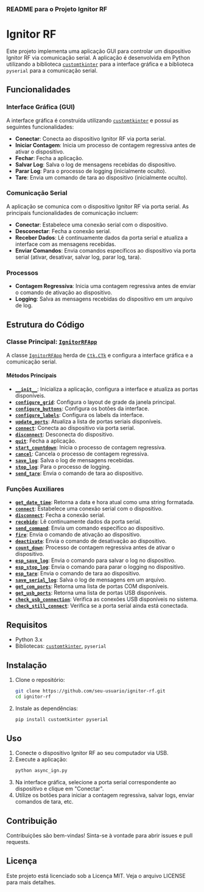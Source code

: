 ### README para o Projeto Ignitor RF

# Ignitor RF

Este projeto implementa uma aplicação GUI para controlar um dispositivo Ignitor RF via comunicação serial. A aplicação é desenvolvida em Python utilizando a biblioteca [`customtkinter`](command:_github.copilot.openSymbolFromReferences?%5B%22%22%2C%5B%7B%22uri%22%3A%7B%22scheme%22%3A%22file%22%2C%22authority%22%3A%22%22%2C%22path%22%3A%22%2Fhome%2Fviniciusmonnerat%2FDocumentos%2FSerra_Rocketry%2FIgnitorRF%2Fasync_ign.py%22%2C%22query%22%3A%22%22%2C%22fragment%22%3A%22%22%7D%2C%22pos%22%3A%7B%22line%22%3A6%2C%22character%22%3A7%7D%7D%5D%2C%222f101d3b-85ce-4b46-976b-f10cf02ae4cd%22%5D "Go to definition") para a interface gráfica e a biblioteca `pyserial` para a comunicação serial.

## Funcionalidades

### Interface Gráfica (GUI)

A interface gráfica é construída utilizando [`customtkinter`](command:_github.copilot.openSymbolFromReferences?%5B%22%22%2C%5B%7B%22uri%22%3A%7B%22scheme%22%3A%22file%22%2C%22authority%22%3A%22%22%2C%22path%22%3A%22%2Fhome%2Fviniciusmonnerat%2FDocumentos%2FSerra_Rocketry%2FIgnitorRF%2Fasync_ign.py%22%2C%22query%22%3A%22%22%2C%22fragment%22%3A%22%22%7D%2C%22pos%22%3A%7B%22line%22%3A6%2C%22character%22%3A7%7D%7D%5D%2C%222f101d3b-85ce-4b46-976b-f10cf02ae4cd%22%5D "Go to definition") e possui as seguintes funcionalidades:

- **Conectar**: Conecta ao dispositivo Ignitor RF via porta serial.
- **Iniciar Contagem**: Inicia um processo de contagem regressiva antes de ativar o dispositivo.
- **Fechar**: Fecha a aplicação.
- **Salvar Log**: Salva o log de mensagens recebidas do dispositivo.
- **Parar Log**: Para o processo de logging (inicialmente oculto).
- **Tare**: Envia um comando de tara ao dispositivo (inicialmente oculto).

### Comunicação Serial

A aplicação se comunica com o dispositivo Ignitor RF via porta serial. As principais funcionalidades de comunicação incluem:

- **Conectar**: Estabelece uma conexão serial com o dispositivo.
- **Desconectar**: Fecha a conexão serial.
- **Receber Dados**: Lê continuamente dados da porta serial e atualiza a interface com as mensagens recebidas.
- **Enviar Comandos**: Envia comandos específicos ao dispositivo via porta serial (ativar, desativar, salvar log, parar log, tara).

### Processos

- **Contagem Regressiva**: Inicia uma contagem regressiva antes de enviar o comando de ativação ao dispositivo.
- **Logging**: Salva as mensagens recebidas do dispositivo em um arquivo de log.

## Estrutura do Código

### Classe Principal: [`IgnitorRFApp`](command:_github.copilot.openSymbolFromReferences?%5B%22%22%2C%5B%7B%22uri%22%3A%7B%22scheme%22%3A%22file%22%2C%22authority%22%3A%22%22%2C%22path%22%3A%22%2Fhome%2Fviniciusmonnerat%2FDocumentos%2FSerra_Rocketry%2FIgnitorRF%2Fasync_ign.py%22%2C%22query%22%3A%22%22%2C%22fragment%22%3A%22%22%7D%2C%22pos%22%3A%7B%22line%22%3A10%2C%22character%22%3A6%7D%7D%5D%2C%222f101d3b-85ce-4b46-976b-f10cf02ae4cd%22%5D "Go to definition")

A classe [`IgnitorRFApp`](command:_github.copilot.openSymbolFromReferences?%5B%22%22%2C%5B%7B%22uri%22%3A%7B%22scheme%22%3A%22file%22%2C%22authority%22%3A%22%22%2C%22path%22%3A%22%2Fhome%2Fviniciusmonnerat%2FDocumentos%2FSerra_Rocketry%2FIgnitorRF%2Fasync_ign.py%22%2C%22query%22%3A%22%22%2C%22fragment%22%3A%22%22%7D%2C%22pos%22%3A%7B%22line%22%3A10%2C%22character%22%3A6%7D%7D%5D%2C%222f101d3b-85ce-4b46-976b-f10cf02ae4cd%22%5D "Go to definition") herda de [`Ctk.CTk`](command:_github.copilot.openSymbolFromReferences?%5B%22%22%2C%5B%7B%22uri%22%3A%7B%22scheme%22%3A%22file%22%2C%22authority%22%3A%22%22%2C%22path%22%3A%22%2Fhome%2Fviniciusmonnerat%2FDocumentos%2FSerra_Rocketry%2FIgnitorRF%2Fasync_ign.py%22%2C%22query%22%3A%22%22%2C%22fragment%22%3A%22%22%7D%2C%22pos%22%3A%7B%22line%22%3A6%2C%22character%22%3A24%7D%7D%5D%2C%222f101d3b-85ce-4b46-976b-f10cf02ae4cd%22%5D "Go to definition") e configura a interface gráfica e a comunicação serial.

#### Métodos Principais

- **[`__init__`](command:_github.copilot.openSymbolFromReferences?%5B%22%22%2C%5B%7B%22uri%22%3A%7B%22scheme%22%3A%22file%22%2C%22authority%22%3A%22%22%2C%22path%22%3A%22%2Fhome%2Fviniciusmonnerat%2FDocumentos%2FSerra_Rocketry%2FIgnitorRF%2Fasync_ign.py%22%2C%22query%22%3A%22%22%2C%22fragment%22%3A%22%22%7D%2C%22pos%22%3A%7B%22line%22%3A11%2C%22character%22%3A8%7D%7D%5D%2C%222f101d3b-85ce-4b46-976b-f10cf02ae4cd%22%5D "Go to definition")**: Inicializa a aplicação, configura a interface e atualiza as portas disponíveis.
- **[`configure_grid`](command:_github.copilot.openSymbolFromReferences?%5B%22%22%2C%5B%7B%22uri%22%3A%7B%22scheme%22%3A%22file%22%2C%22authority%22%3A%22%22%2C%22path%22%3A%22%2Fhome%2Fviniciusmonnerat%2FDocumentos%2FSerra_Rocketry%2FIgnitorRF%2Fasync_ign.py%22%2C%22query%22%3A%22%22%2C%22fragment%22%3A%22%22%7D%2C%22pos%22%3A%7B%22line%22%3A15%2C%22character%22%3A13%7D%7D%5D%2C%222f101d3b-85ce-4b46-976b-f10cf02ae4cd%22%5D "Go to definition")**: Configura o layout de grade da janela principal.
- **[`configure_buttons`](command:_github.copilot.openSymbolFromReferences?%5B%22%22%2C%5B%7B%22uri%22%3A%7B%22scheme%22%3A%22file%22%2C%22authority%22%3A%22%22%2C%22path%22%3A%22%2Fhome%2Fviniciusmonnerat%2FDocumentos%2FSerra_Rocketry%2FIgnitorRF%2Fasync_ign.py%22%2C%22query%22%3A%22%22%2C%22fragment%22%3A%22%22%7D%2C%22pos%22%3A%7B%22line%22%3A17%2C%22character%22%3A13%7D%7D%5D%2C%222f101d3b-85ce-4b46-976b-f10cf02ae4cd%22%5D "Go to definition")**: Configura os botões da interface.
- **[`configure_labels`](command:_github.copilot.openSymbolFromReferences?%5B%22%22%2C%5B%7B%22uri%22%3A%7B%22scheme%22%3A%22file%22%2C%22authority%22%3A%22%22%2C%22path%22%3A%22%2Fhome%2Fviniciusmonnerat%2FDocumentos%2FSerra_Rocketry%2FIgnitorRF%2Fasync_ign.py%22%2C%22query%22%3A%22%22%2C%22fragment%22%3A%22%22%7D%2C%22pos%22%3A%7B%22line%22%3A18%2C%22character%22%3A13%7D%7D%5D%2C%222f101d3b-85ce-4b46-976b-f10cf02ae4cd%22%5D "Go to definition")**: Configura os labels da interface.
- **[`update_ports`](command:_github.copilot.openSymbolFromReferences?%5B%22%22%2C%5B%7B%22uri%22%3A%7B%22scheme%22%3A%22file%22%2C%22authority%22%3A%22%22%2C%22path%22%3A%22%2Fhome%2Fviniciusmonnerat%2FDocumentos%2FSerra_Rocketry%2FIgnitorRF%2Fasync_ign.py%22%2C%22query%22%3A%22%22%2C%22fragment%22%3A%22%22%7D%2C%22pos%22%3A%7B%22line%22%3A16%2C%22character%22%3A13%7D%7D%5D%2C%222f101d3b-85ce-4b46-976b-f10cf02ae4cd%22%5D "Go to definition")**: Atualiza a lista de portas seriais disponíveis.
- **[`connect`](command:_github.copilot.openSymbolFromReferences?%5B%22%22%2C%5B%7B%22uri%22%3A%7B%22scheme%22%3A%22file%22%2C%22authority%22%3A%22%22%2C%22path%22%3A%22%2Fhome%2Fviniciusmonnerat%2FDocumentos%2FSerra_Rocketry%2FIgnitorRF%2Fasync_ign.py%22%2C%22query%22%3A%22%22%2C%22fragment%22%3A%22%22%7D%2C%22pos%22%3A%7B%22line%22%3A31%2C%22character%22%3A55%7D%7D%5D%2C%222f101d3b-85ce-4b46-976b-f10cf02ae4cd%22%5D "Go to definition")**: Conecta ao dispositivo via porta serial.
- **[`disconnect`](command:_github.copilot.openSymbolFromReferences?%5B%22%22%2C%5B%7B%22uri%22%3A%7B%22scheme%22%3A%22file%22%2C%22authority%22%3A%22%22%2C%22path%22%3A%22%2Fhome%2Fviniciusmonnerat%2FDocumentos%2FSerra_Rocketry%2FIgnitorRF%2Fasync_ign.py%22%2C%22query%22%3A%22%22%2C%22fragment%22%3A%22%22%7D%2C%22pos%22%3A%7B%22line%22%3A86%2C%22character%22%3A49%7D%7D%5D%2C%222f101d3b-85ce-4b46-976b-f10cf02ae4cd%22%5D "Go to definition")**: Desconecta do dispositivo.
- **[`quit`](command:_github.copilot.openSymbolFromReferences?%5B%22%22%2C%5B%7B%22uri%22%3A%7B%22scheme%22%3A%22file%22%2C%22authority%22%3A%22%22%2C%22path%22%3A%22%2Fhome%2Fviniciusmonnerat%2FDocumentos%2FSerra_Rocketry%2FIgnitorRF%2Fasync_ign.py%22%2C%22query%22%3A%22%22%2C%22fragment%22%3A%22%22%7D%2C%22pos%22%3A%7B%22line%22%3A41%2C%22character%22%3A53%7D%7D%5D%2C%222f101d3b-85ce-4b46-976b-f10cf02ae4cd%22%5D "Go to definition")**: Fecha a aplicação.
- **[`start_countdown`](command:_github.copilot.openSymbolFromReferences?%5B%22%22%2C%5B%7B%22uri%22%3A%7B%22scheme%22%3A%22file%22%2C%22authority%22%3A%22%22%2C%22path%22%3A%22%2Fhome%2Fviniciusmonnerat%2FDocumentos%2FSerra_Rocketry%2FIgnitorRF%2Fasync_ign.py%22%2C%22query%22%3A%22%22%2C%22fragment%22%3A%22%22%7D%2C%22pos%22%3A%7B%22line%22%3A36%2C%22character%22%3A63%7D%7D%5D%2C%222f101d3b-85ce-4b46-976b-f10cf02ae4cd%22%5D "Go to definition")**: Inicia o processo de contagem regressiva.
- **[`cancel`](command:_github.copilot.openSymbolFromReferences?%5B%22%22%2C%5B%7B%22uri%22%3A%7B%22scheme%22%3A%22file%22%2C%22authority%22%3A%22%22%2C%22path%22%3A%22%2Fhome%2Fviniciusmonnerat%2FDocumentos%2FSerra_Rocketry%2FIgnitorRF%2Fasync_ign.py%22%2C%22query%22%3A%22%22%2C%22fragment%22%3A%22%22%7D%2C%22pos%22%3A%7B%22line%22%3A112%2C%22character%22%3A68%7D%7D%5D%2C%222f101d3b-85ce-4b46-976b-f10cf02ae4cd%22%5D "Go to definition")**: Cancela o processo de contagem regressiva.
- **[`save_log`](command:_github.copilot.openSymbolFromReferences?%5B%22%22%2C%5B%7B%22uri%22%3A%7B%22scheme%22%3A%22file%22%2C%22authority%22%3A%22%22%2C%22path%22%3A%22%2Fhome%2Fviniciusmonnerat%2FDocumentos%2FSerra_Rocketry%2FIgnitorRF%2Fasync_ign.py%22%2C%22query%22%3A%22%22%2C%22fragment%22%3A%22%22%7D%2C%22pos%22%3A%7B%22line%22%3A45%2C%22character%22%3A57%7D%7D%5D%2C%222f101d3b-85ce-4b46-976b-f10cf02ae4cd%22%5D "Go to definition")**: Salva o log de mensagens recebidas.
- **[`stop_log`](command:_github.copilot.openSymbolFromReferences?%5B%22%22%2C%5B%7B%22uri%22%3A%7B%22scheme%22%3A%22file%22%2C%22authority%22%3A%22%22%2C%22path%22%3A%22%2Fhome%2Fviniciusmonnerat%2FDocumentos%2FSerra_Rocketry%2FIgnitorRF%2Fasync_ign.py%22%2C%22query%22%3A%22%22%2C%22fragment%22%3A%22%22%7D%2C%22pos%22%3A%7B%22line%22%3A50%2C%22character%22%3A56%7D%7D%5D%2C%222f101d3b-85ce-4b46-976b-f10cf02ae4cd%22%5D "Go to definition")**: Para o processo de logging.
- **[`send_tare`](command:_github.copilot.openSymbolFromReferences?%5B%22%22%2C%5B%7B%22uri%22%3A%7B%22scheme%22%3A%22file%22%2C%22authority%22%3A%22%22%2C%22path%22%3A%22%2Fhome%2Fviniciusmonnerat%2FDocumentos%2FSerra_Rocketry%2FIgnitorRF%2Fasync_ign.py%22%2C%22query%22%3A%22%22%2C%22fragment%22%3A%22%22%7D%2C%22pos%22%3A%7B%22line%22%3A56%2C%22character%22%3A51%7D%7D%5D%2C%222f101d3b-85ce-4b46-976b-f10cf02ae4cd%22%5D "Go to definition")**: Envia o comando de tara ao dispositivo.

### Funções Auxiliares

- **[`get_date_time`](command:_github.copilot.openSymbolFromReferences?%5B%22%22%2C%5B%7B%22uri%22%3A%7B%22scheme%22%3A%22file%22%2C%22authority%22%3A%22%22%2C%22path%22%3A%22%2Fhome%2Fviniciusmonnerat%2FDocumentos%2FSerra_Rocketry%2FIgnitorRF%2Fasync_ign.py%22%2C%22query%22%3A%22%22%2C%22fragment%22%3A%22%22%7D%2C%22pos%22%3A%7B%22line%22%3A144%2C%22character%22%3A4%7D%7D%5D%2C%222f101d3b-85ce-4b46-976b-f10cf02ae4cd%22%5D "Go to definition")**: Retorna a data e hora atual como uma string formatada.
- **[`connect`](command:_github.copilot.openSymbolFromReferences?%5B%22%22%2C%5B%7B%22uri%22%3A%7B%22scheme%22%3A%22file%22%2C%22authority%22%3A%22%22%2C%22path%22%3A%22%2Fhome%2Fviniciusmonnerat%2FDocumentos%2FSerra_Rocketry%2FIgnitorRF%2Fasync_ign.py%22%2C%22query%22%3A%22%22%2C%22fragment%22%3A%22%22%7D%2C%22pos%22%3A%7B%22line%22%3A31%2C%22character%22%3A55%7D%7D%5D%2C%222f101d3b-85ce-4b46-976b-f10cf02ae4cd%22%5D "Go to definition")**: Estabelece uma conexão serial com o dispositivo.
- **[`disconnect`](command:_github.copilot.openSymbolFromReferences?%5B%22%22%2C%5B%7B%22uri%22%3A%7B%22scheme%22%3A%22file%22%2C%22authority%22%3A%22%22%2C%22path%22%3A%22%2Fhome%2Fviniciusmonnerat%2FDocumentos%2FSerra_Rocketry%2FIgnitorRF%2Fasync_ign.py%22%2C%22query%22%3A%22%22%2C%22fragment%22%3A%22%22%7D%2C%22pos%22%3A%7B%22line%22%3A86%2C%22character%22%3A49%7D%7D%5D%2C%222f101d3b-85ce-4b46-976b-f10cf02ae4cd%22%5D "Go to definition")**: Fecha a conexão serial.
- **[`recebido`](command:_github.copilot.openSymbolFromReferences?%5B%22%22%2C%5B%7B%22uri%22%3A%7B%22scheme%22%3A%22file%22%2C%22authority%22%3A%22%22%2C%22path%22%3A%22%2Fhome%2Fviniciusmonnerat%2FDocumentos%2FSerra_Rocketry%2FIgnitorRF%2Fasync_ign.py%22%2C%22query%22%3A%22%22%2C%22fragment%22%3A%22%22%7D%2C%22pos%22%3A%7B%22line%22%3A151%2C%22character%22%3A28%7D%7D%5D%2C%222f101d3b-85ce-4b46-976b-f10cf02ae4cd%22%5D "Go to definition")**: Lê continuamente dados da porta serial.
- **[`send_command`](command:_github.copilot.openSymbolFromReferences?%5B%22%22%2C%5B%7B%22uri%22%3A%7B%22scheme%22%3A%22file%22%2C%22authority%22%3A%22%22%2C%22path%22%3A%22%2Fhome%2Fviniciusmonnerat%2FDocumentos%2FSerra_Rocketry%2FIgnitorRF%2Fasync_ign.py%22%2C%22query%22%3A%22%22%2C%22fragment%22%3A%22%22%7D%2C%22pos%22%3A%7B%22line%22%3A180%2C%22character%22%3A4%7D%7D%5D%2C%222f101d3b-85ce-4b46-976b-f10cf02ae4cd%22%5D "Go to definition")**: Envia um comando específico ao dispositivo.
- **[`fire`](command:_github.copilot.openSymbolFromReferences?%5B%22%22%2C%5B%7B%22uri%22%3A%7B%22scheme%22%3A%22file%22%2C%22authority%22%3A%22%22%2C%22path%22%3A%22%2Fhome%2Fviniciusmonnerat%2FDocumentos%2FSerra_Rocketry%2FIgnitorRF%2Fasync_ign.py%22%2C%22query%22%3A%22%22%2C%22fragment%22%3A%22%22%7D%2C%22pos%22%3A%7B%22line%22%3A194%2C%22character%22%3A4%7D%7D%5D%2C%222f101d3b-85ce-4b46-976b-f10cf02ae4cd%22%5D "Go to definition")**: Envia o comando de ativação ao dispositivo.
- **[`deactivate`](command:_github.copilot.openSymbolFromReferences?%5B%22%22%2C%5B%7B%22uri%22%3A%7B%22scheme%22%3A%22file%22%2C%22authority%22%3A%22%22%2C%22path%22%3A%22%2Fhome%2Fviniciusmonnerat%2FDocumentos%2FSerra_Rocketry%2FIgnitorRF%2Fasync_ign.py%22%2C%22query%22%3A%22%22%2C%22fragment%22%3A%22%22%7D%2C%22pos%22%3A%7B%22line%22%3A198%2C%22character%22%3A4%7D%7D%5D%2C%222f101d3b-85ce-4b46-976b-f10cf02ae4cd%22%5D "Go to definition")**: Envia o comando de desativação ao dispositivo.
- **[`count_down`](command:_github.copilot.openSymbolFromReferences?%5B%22%22%2C%5B%7B%22uri%22%3A%7B%22scheme%22%3A%22file%22%2C%22authority%22%3A%22%22%2C%22path%22%3A%22%2Fhome%2Fviniciusmonnerat%2FDocumentos%2FSerra_Rocketry%2FIgnitorRF%2Fasync_ign.py%22%2C%22query%22%3A%22%22%2C%22fragment%22%3A%22%22%7D%2C%22pos%22%3A%7B%22line%22%3A111%2C%22character%22%3A23%7D%7D%5D%2C%222f101d3b-85ce-4b46-976b-f10cf02ae4cd%22%5D "Go to definition")**: Processo de contagem regressiva antes de ativar o dispositivo.
- **[`esp_save_log`](command:_github.copilot.openSymbolFromReferences?%5B%22%22%2C%5B%7B%22uri%22%3A%7B%22scheme%22%3A%22file%22%2C%22authority%22%3A%22%22%2C%22path%22%3A%22%2Fhome%2Fviniciusmonnerat%2FDocumentos%2FSerra_Rocketry%2FIgnitorRF%2Fasync_ign.py%22%2C%22query%22%3A%22%22%2C%22fragment%22%3A%22%22%7D%2C%22pos%22%3A%7B%22line%22%3A206%2C%22character%22%3A8%7D%7D%5D%2C%222f101d3b-85ce-4b46-976b-f10cf02ae4cd%22%5D "Go to definition")**: Envia o comando para salvar o log no dispositivo.
- **[`esp_stop_log`](command:_github.copilot.openSymbolFromReferences?%5B%22%22%2C%5B%7B%22uri%22%3A%7B%22scheme%22%3A%22file%22%2C%22authority%22%3A%22%22%2C%22path%22%3A%22%2Fhome%2Fviniciusmonnerat%2FDocumentos%2FSerra_Rocketry%2FIgnitorRF%2Fasync_ign.py%22%2C%22query%22%3A%22%22%2C%22fragment%22%3A%22%22%7D%2C%22pos%22%3A%7B%22line%22%3A135%2C%22character%22%3A12%7D%7D%5D%2C%222f101d3b-85ce-4b46-976b-f10cf02ae4cd%22%5D "Go to definition")**: Envia o comando para parar o logging no dispositivo.
- **[`esp_tare`](command:_github.copilot.openSymbolFromReferences?%5B%22%22%2C%5B%7B%22uri%22%3A%7B%22scheme%22%3A%22file%22%2C%22authority%22%3A%22%22%2C%22path%22%3A%22%2Fhome%2Fviniciusmonnerat%2FDocumentos%2FSerra_Rocketry%2FIgnitorRF%2Fasync_ign.py%22%2C%22query%22%3A%22%22%2C%22fragment%22%3A%22%22%7D%2C%22pos%22%3A%7B%22line%22%3A141%2C%22character%22%3A12%7D%7D%5D%2C%222f101d3b-85ce-4b46-976b-f10cf02ae4cd%22%5D "Go to definition")**: Envia o comando de tara ao dispositivo.
- **[`save_serial_log`](command:_github.copilot.openSymbolFromReferences?%5B%22%22%2C%5B%7B%22uri%22%3A%7B%22scheme%22%3A%22file%22%2C%22authority%22%3A%22%22%2C%22path%22%3A%22%2Fhome%2Fviniciusmonnerat%2FDocumentos%2FSerra_Rocketry%2FIgnitorRF%2Fasync_ign.py%22%2C%22query%22%3A%22%22%2C%22fragment%22%3A%22%22%7D%2C%22pos%22%3A%7B%22line%22%3A130%2C%22character%22%3A8%7D%7D%5D%2C%222f101d3b-85ce-4b46-976b-f10cf02ae4cd%22%5D "Go to definition")**: Salva o log de mensagens em um arquivo.
- **[`get_com_ports`](command:_github.copilot.openSymbolFromReferences?%5B%22%22%2C%5B%7B%22uri%22%3A%7B%22scheme%22%3A%22file%22%2C%22authority%22%3A%22%22%2C%22path%22%3A%22%2Fhome%2Fviniciusmonnerat%2FDocumentos%2FSerra_Rocketry%2FIgnitorRF%2Fasync_ign.py%22%2C%22query%22%3A%22%22%2C%22fragment%22%3A%22%22%7D%2C%22pos%22%3A%7B%22line%22%3A249%2C%22character%22%3A4%7D%7D%5D%2C%222f101d3b-85ce-4b46-976b-f10cf02ae4cd%22%5D "Go to definition")**: Retorna uma lista de portas COM disponíveis.
- **[`get_usb_ports`](command:_github.copilot.openSymbolFromReferences?%5B%22%22%2C%5B%7B%22uri%22%3A%7B%22scheme%22%3A%22file%22%2C%22authority%22%3A%22%22%2C%22path%22%3A%22%2Fhome%2Fviniciusmonnerat%2FDocumentos%2FSerra_Rocketry%2FIgnitorRF%2Fasync_ign.py%22%2C%22query%22%3A%22%22%2C%22fragment%22%3A%22%22%7D%2C%22pos%22%3A%7B%22line%22%3A253%2C%22character%22%3A4%7D%7D%5D%2C%222f101d3b-85ce-4b46-976b-f10cf02ae4cd%22%5D "Go to definition")**: Retorna uma lista de portas USB disponíveis.
- **[`check_usb_connection`](command:_github.copilot.openSymbolFromReferences?%5B%22%22%2C%5B%7B%22uri%22%3A%7B%22scheme%22%3A%22file%22%2C%22authority%22%3A%22%22%2C%22path%22%3A%22%2Fhome%2Fviniciusmonnerat%2FDocumentos%2FSerra_Rocketry%2FIgnitorRF%2Fasync_ign.py%22%2C%22query%22%3A%22%22%2C%22fragment%22%3A%22%22%7D%2C%22pos%22%3A%7B%22line%22%3A74%2C%22character%22%3A16%7D%7D%5D%2C%222f101d3b-85ce-4b46-976b-f10cf02ae4cd%22%5D "Go to definition")**: Verifica as conexões USB disponíveis no sistema.
- **[`check_still_connect`](command:_github.copilot.openSymbolFromReferences?%5B%22%22%2C%5B%7B%22uri%22%3A%7B%22scheme%22%3A%22file%22%2C%22authority%22%3A%22%22%2C%22path%22%3A%22%2Fhome%2Fviniciusmonnerat%2FDocumentos%2FSerra_Rocketry%2FIgnitorRF%2Fasync_ign.py%22%2C%22query%22%3A%22%22%2C%22fragment%22%3A%22%22%7D%2C%22pos%22%3A%7B%22line%22%3A161%2C%22character%22%3A10%7D%7D%5D%2C%222f101d3b-85ce-4b46-976b-f10cf02ae4cd%22%5D "Go to definition")**: Verifica se a porta serial ainda está conectada.

## Requisitos

- Python 3.x
- Bibliotecas: [`customtkinter`](command:_github.copilot.openSymbolFromReferences?%5B%22%22%2C%5B%7B%22uri%22%3A%7B%22scheme%22%3A%22file%22%2C%22authority%22%3A%22%22%2C%22path%22%3A%22%2Fhome%2Fviniciusmonnerat%2FDocumentos%2FSerra_Rocketry%2FIgnitorRF%2Fasync_ign.py%22%2C%22query%22%3A%22%22%2C%22fragment%22%3A%22%22%7D%2C%22pos%22%3A%7B%22line%22%3A6%2C%22character%22%3A7%7D%7D%5D%2C%222f101d3b-85ce-4b46-976b-f10cf02ae4cd%22%5D "Go to definition"), `pyserial`

## Instalação

1. Clone o repositório:

   ```sh
   git clone https://github.com/seu-usuario/ignitor-rf.git
   cd ignitor-rf
   ```

2. Instale as dependências:
   ```sh
   pip install customtkinter pyserial
   ```

## Uso

1. Conecte o dispositivo Ignitor RF ao seu computador via USB.
2. Execute a aplicação:
   ```sh
   python async_ign.py
   ```
3. Na interface gráfica, selecione a porta serial correspondente ao dispositivo e clique em "Conectar".
4. Utilize os botões para iniciar a contagem regressiva, salvar logs, enviar comandos de tara, etc.

## Contribuição

Contribuições são bem-vindas! Sinta-se à vontade para abrir issues e pull requests.

## Licença

Este projeto está licenciado sob a Licença MIT. Veja o arquivo LICENSE para mais detalhes.
